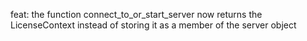 feat: the function connect_to_or_start_server now returns the LicenseContext instead of storing it as a member of the server object